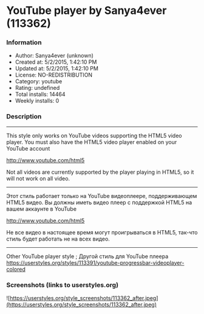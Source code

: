 # YouTube player by Sanya4ever (113362)

### Information
- Author: Sanya4ever (unknown)
- Created at: 5/2/2015, 1:42:10 PM
- Updated at: 5/2/2015, 1:42:10 PM
- License: NO-REDISTRIBUTION
- Category: youtube
- Rating: undefined
- Total installs: 14464
- Weekly installs: 0


### Description
*************************************************

This style only works on YouTube videos supporting the HTML5 video player. You must also have the HTML5 video player enabled on your YouTube account 

  http://www.youtube.com/html5

Not all videos are currently supported by the player playing in HTML5, so it will not work on all video.

**************************************************

Этот стиль работает только на YouTube видеоплеере, поддерживающем HTML5 видео. Вы должны иметь видео плеер с поддержкой HTML5  на вашем аккаунте в YouTube 

http://www.youtube.com/html5

Не все видео в настоящее время могут проигрываться в HTML5, так-что стиль будет работать не на всех видео.

***************************************************

Other YouTube player style ; Другой стиль для YouTube плеера
https://userstyles.org/styles/113391/youtube-progressbar-videoplayer-colored


### Screenshots (links to userstyles.org)
![https://userstyles.org/style_screenshots/113362_after.jpeg](https://userstyles.org/style_screenshots/113362_after.jpeg)


